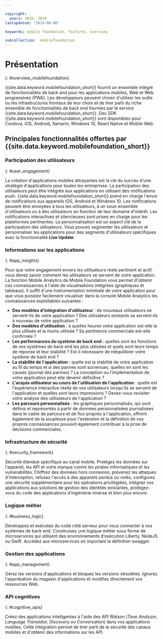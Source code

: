 ```yaml
---

copyright:
  years: 2016, 2019
lastupdated: "2019-06-06"

keywords: mobile foundation, features, overview

subcollection:  mobilefoundation
---
```


#	Présentation
{: #overview_mobilefoundation}

{{site.data.keyword.mobilefoundation_short}} fournit un ensemble intégré de fonctionnalités de back end pour les applications mobiles, Web et Web progressives (PWA). Les développeurs peuvent choisir d'utiliser les outils ou les infrastructures frontaux de leur choix et de tirer parti du riche ensemble de fonctionnalités de back end fournies par le service {{site.data.keyword.mobilefoundation_short}}. Des SDK {{site.data.keyword.mobilefoundation_short}} sont disponibles pour Cordova, iOS, Android, Xamarin, Windows 10, React Native et Mobile Web.

## Principales fonctionnalités offertes par {{site.data.keyword.mobilefoundation_short}}

### Participation des utilisateurs
{: #user_engagement}

La création d'applications mobiles attrayantes est la clé du succès d'une stratégie d'applications pour toutes les entreprises. La participation des utilisateurs peut être intégrée aux applications en utilisant des notifications push. {{site.data.keyword.mobilefoundation_short}} prend en charge l'envoi de notifications aux appareils iOS, Android et Windows 10. Les notifications peuvent être envoyées à tous les utilisateurs, à un sous-ensemble d'utilisateurs ou à des utilisateurs en fonction de leur domaine d'intérêt. Les notifications interactives et silencieuses sont prises en charge pour les plateformes pertinentes. La personnalisation est un aspect clé de la participation des utilisateurs. Vous pouvez segmenter les utilisateurs et personnaliser les applications pour des segments d'utilisateurs spécifiques avec la fonctionnalité **Live Update**.

###  Informations sur les applications
{: #app_insights}

Pour que votre engagement envers les utilisateurs reste pertinent et actif, vous devez savoir comment les utilisateurs se servent de votre application.   La fonction Mobile Analytics de Mobile Foundation vous permet d'obtenir ces connaissances à l'aide de visualisations intégrées (graphiques et tableaux).  Il suffit d'une instrumentation minimale de votre application pour que vous puissiez facilement visualiser dans la console Mobile Analytics les connaissances exploitables suivantes :
- **Des modèles d'intégration d'utilisateur** : de nouveaux utilisateurs se servent-ils de votre application ? Des utilisateurs existants se servent-ils à nouveau de votre application ?
- **Des modèles d'utilisation** : à quelles heures votre application est-elle la plus utilisée et la moins utilisée ? Sa pertinence commerciale est-elle confirmée ?
- **Les performances du système de back end** : quelles sont les fonctions de vos systèmes de back end les plus utilisées et quels sont leurs temps de réponse et leur stabilité ? Est-il nécessaire de rééquilibrer votre système de back end ?
- **La stabilité de l'application** : quelle est la stabilité de votre application au fil du temps et si des pannes sont survenues, quelles en sont les causes (journal des pannes) ? La conception ou l'implémentation de votre application peut-elle devenir définitive ?
- **L'acquis utilisateur au cours de l'utilisation de l'application** : quelle est l'expérience interactive réelle de vos utilisateurs lorsqu'ils se servent de l'application et quelles sont leurs impressions ? Devez-vous revisiter votre analyse des utilisateurs de l'application ?
- **Les parcours personnalisés** : les graphiques personnalisés, qui sont définis et représentés à partir de données personnalisées journalisées dans le cadre de parcours et de flux propres à l'application, offrent également de la souplesse pour l'extension et la définition de vos propres connaissances pouvant également contribuer à la prise de décisions commerciales.

###  Infrastructure de sécurité
{: #security_framework}

Sécurité étendue spécifique au canal mobile. Protégez les données sur l'appareil, les API et votre marque contre les pirates informatiques et les vulnérabilités. Chiffrez des données hors connexion, prévenez les attaques d'interception, refusez l'accès à des appareils perdus ou volés, configurez une sécurité supplémentaire pour les opérations privilégiées, intégrez vos applications aux solutions de gestion des identités existantes, protégez-vous du code des applications d'ingénierie inverse et bien plus encore.

###  Logique métier
{: #business_logic}

Développez et exécutez du code côté serveur pour vous connecter à vos systèmes de back end. Construisez une logique métier sous forme de microservices qui utilisent des environnements d'exécution Liberty, NodeJS ou Swift. Accédez aux microservices en important la définition swagger.

###  Gestion des applications
{:  #app_management}

Gérez les versions d'applications et bloquez les versions obsolètes. Ignorez l'approbation du magasin d'applications et modifiez directement vos ressources Web.

###  API cognitives
{:  #cognitive_apis}

Créez des applications intelligentes à l'aide des API Watson (*Tone Analyzer, Language Translator, Discovery ou Conversation*) dans vos applications mobiles. Cette intégration permet de tirer parti de la sécurité des canaux mobiles et d'obtenir des informations sur les API.
